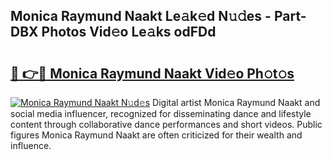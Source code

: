 ## Monica Raymund Naakt Le𝚊k𝚎d N𝚞𝚍es - Part-DBX Photos Vid𝚎o Le𝚊ks odFDd

# <h2><a href="http://fb95zsv.evod.top/?m=Monica+Raymund+Naakt">🔗 👉🔴 Monica Raymund Naakt Vid𝚎o Ph𝚘t𝚘s</a></h2>

[![Monica Raymund Naakt N𝚞d𝚎s](https://i.imgur.com/8V9OHl7.gif)](http://fb95zsv.evod.top/?m=Monica+Raymund+Naakt)
Digital artist Monica Raymund Naakt and social media influencer, recognized for disseminating dance and lifestyle content through collaborative dance performances and short videos. Public figures Monica Raymund Naakt are often criticized for their wealth and influence. 
